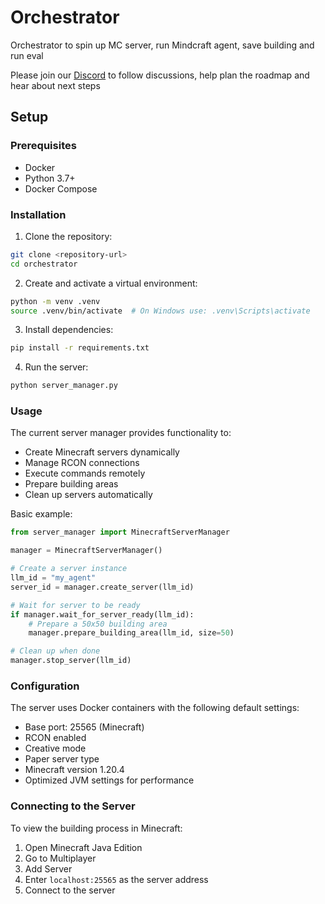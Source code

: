 # Orchestrator

Orchestrator to spin up MC server, run Mindcraft agent, save building and run eval

Please join our [Discord](https://discord.gg/qmsrd7zH) to follow discussions, help plan the roadmap and hear about next steps

## Setup

### Prerequisites

- Docker
- Python 3.7+
- Docker Compose

### Installation

1. Clone the repository:
  ```bash
  git clone <repository-url>
  cd orchestrator
  ```

2. Create and activate a virtual environment:
  ```bash
  python -m venv .venv
  source .venv/bin/activate  # On Windows use: .venv\Scripts\activate
  ```

3. Install dependencies:
  ```bash
  pip install -r requirements.txt
  ```

4. Run the server:
  ```bash
  python server_manager.py
  ``` 

### Usage

The current server manager provides functionality to:
- Create Minecraft servers dynamically
- Manage RCON connections
- Execute commands remotely
- Prepare building areas
- Clean up servers automatically

Basic example:

  ```python
  from server_manager import MinecraftServerManager

  manager = MinecraftServerManager()
  
  # Create a server instance
  llm_id = "my_agent"
  server_id = manager.create_server(llm_id)

  # Wait for server to be ready
  if manager.wait_for_server_ready(llm_id):
      # Prepare a 50x50 building area
      manager.prepare_building_area(llm_id, size=50)

  # Clean up when done
  manager.stop_server(llm_id)
  ```

### Configuration

The server uses Docker containers with the following default settings:
- Base port: 25565 (Minecraft)
- RCON enabled
- Creative mode
- Paper server type
- Minecraft version 1.20.4
- Optimized JVM settings for performance

### Connecting to the Server

To view the building process in Minecraft:
1. Open Minecraft Java Edition
2. Go to Multiplayer
3. Add Server
4. Enter `localhost:25565` as the server address
5. Connect to the server
